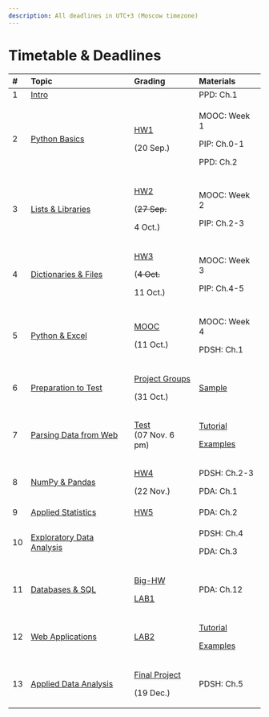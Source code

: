 ```yaml
---
description: All deadlines in UTC+3 (Moscow timezone)
---
```


# Timetable & Deadlines

<table>
  <thead>
    <tr>
      <th style="text-align:left">#</th>
      <th style="text-align:left">Topic</th>
      <th style="text-align:left">Grading</th>
      <th style="text-align:left">Materials</th>
    </tr>
  </thead>
  <tbody>
    <tr>
      <td style="text-align:left">1</td>
      <td style="text-align:left"><a href="../seminar-1/in-class/">Intro</a>
      </td>
      <td style="text-align:left"></td>
      <td style="text-align:left">PPD: Ch.1</td>
    </tr>
    <tr>
      <td style="text-align:left">2</td>
      <td style="text-align:left"><a href="../seminar-2/in-class/">Python Basics</a> 
      </td>
      <td style="text-align:left">
        <p><a href="../seminar-1/hometasks/hw1.md">HW1</a> 
        </p>
        <p>(20 Sep.)</p>
      </td>
      <td style="text-align:left">
        <p>MOOC: Week 1</p>
        <p>PIP: Ch.0-1</p>
        <p>PPD: Ch.2</p>
      </td>
    </tr>
    <tr>
      <td style="text-align:left">3</td>
      <td style="text-align:left"><a href="../seminar-3/in-class/">Lists &amp; Libraries</a>
      </td>
      <td style="text-align:left">
        <p><a href="../seminar-2/hometasks/hw2.md">HW2</a> 
        </p>
        <p>(<del>27 Sep.</del>
        </p>
        <p>4 Oct.)</p>
      </td>
      <td style="text-align:left">
        <p>MOOC: Week 2</p>
        <p>PIP: Ch.2-3</p>
      </td>
    </tr>
    <tr>
      <td style="text-align:left">4</td>
      <td style="text-align:left"><a href="../seminar-4/in-class/">Dictionaries &amp; Files</a>
      </td>
      <td style="text-align:left">
        <p><a href="../seminar-3/hometasks/hw3.md">HW3</a> 
        </p>
        <p>(<del>4 Oct.</del>
        </p>
        <p>11 Oct.)</p>
      </td>
      <td style="text-align:left">
        <p>MOOC: Week 3</p>
        <p>PIP: Ch.4-5</p>
      </td>
    </tr>
    <tr>
      <td style="text-align:left">5</td>
      <td style="text-align:left"><a href="../seminar-5/untitled/">Python &amp; Excel</a>
      </td>
      <td style="text-align:left">
        <p><a href="grading/mooc.md">MOOC</a> 
        </p>
        <p>(11 Oct.)</p>
      </td>
      <td style="text-align:left">
        <p>MOOC: Week 4</p>
        <p>PDSH: Ch.1</p>
      </td>
    </tr>
    <tr>
      <td style="text-align:left">6</td>
      <td style="text-align:left"><a href="../seminar-6/6-test-preparation/">Preparation to Test</a>
      </td>
      <td style="text-align:left">
        <p><a href="grading/final-project.md">Project Groups</a>
        </p>
        <p>(31 Oct.)</p>
      </td>
      <td style="text-align:left"><a href="../seminar-6/test.md">Sample</a>
      </td>
    </tr>
    <tr>
      <td style="text-align:left">7</td>
      <td style="text-align:left"><a href="../seminar-7/untitled/">Parsing Data from Web</a>
      </td>
      <td style="text-align:left"><a href="../seminar-6/test.md">Test</a>
        <br />(07 Nov. 6 pm)</td>
      <td style="text-align:left">
        <p><a href="https://www.datacamp.com/community/tutorials/web-scraping-using-python?utm_source=adwords_ppc&amp;utm_campaignid=1455363063&amp;utm_adgroupid=65083631748&amp;utm_device=c&amp;utm_keyword=&amp;utm_matchtype=b&amp;utm_network=g&amp;utm_adpostion=&amp;utm_creative=332602034364&amp;utm_targetid=dsa-429603003980&amp;utm_loc_interest_ms=&amp;utm_loc_physical_ms=9047068&amp;gclid=EAIaIQobChMI9-bhpsup6wIVARd7Ch1HqQz1EAAYASAAEgLb7PD_BwE">Tutorial</a>
        </p>
        <p><a href="https://github.com/Macuyiko/webscrapingfordatascience">Examples</a>
        </p>
      </td>
    </tr>
    <tr>
      <td style="text-align:left">8</td>
      <td style="text-align:left"><a href="../seminar-8/untitled.md">NumPy &amp; Pandas</a>
      </td>
      <td style="text-align:left">
        <p><a href="../seminar-8/hw4.md">HW4</a>
        </p>
        <p>(22 Nov.)</p>
      </td>
      <td style="text-align:left">
        <p>PDSH: Ch.2-3</p>
        <p>PDA: Ch.1</p>
      </td>
    </tr>
    <tr>
      <td style="text-align:left">9</td>
      <td style="text-align:left"><a href="../seminar-9/untitled.md">Applied Statistics</a>
      </td>
      <td style="text-align:left"><a href="../seminar-9/9-hometasks/hw5.md">HW5</a>
      </td>
      <td style="text-align:left">PDA: Ch.2</td>
    </tr>
    <tr>
      <td style="text-align:left">10</td>
      <td style="text-align:left"><a href="../seminar-10/untitled.md">Exploratory Data Analysis</a>
      </td>
      <td style="text-align:left"></td>
      <td style="text-align:left">
        <p>PDSH: Ch.4</p>
        <p>PDA: Ch.3</p>
      </td>
    </tr>
    <tr>
      <td style="text-align:left">11</td>
      <td style="text-align:left"><a href="../seminar-11/untitled/">Databases &amp; SQL</a>
      </td>
      <td style="text-align:left">
        <p><a href="../seminar-10/10-hometasks/big-hw.md">Big-HW</a>
        </p>
        <p><a href="../seminar-11/untitled/lab1.md">LAB1</a>
        </p>
      </td>
      <td style="text-align:left">PDA: Ch.12</td>
    </tr>
    <tr>
      <td style="text-align:left">12</td>
      <td style="text-align:left"><a href="../seminar-12/untitled/">Web Applications</a>
      </td>
      <td style="text-align:left"><a href="../seminar-12/untitled/lab2.md">LAB2</a>
      </td>
      <td style="text-align:left">
        <p><a href="https://www.toptal.com/python/telegram-bot-tutorial-python">Tutorial</a>
        </p>
        <p><a href="https://github.com/eternnoir/pyTelegramBotAPI">Examples</a>
        </p>
      </td>
    </tr>
    <tr>
      <td style="text-align:left">13</td>
      <td style="text-align:left"><a href="../seminar-13/untitled.md">Applied Data Analysis</a>
      </td>
      <td style="text-align:left">
        <p><a href="grading/final-project.md">Final Project</a> 
        </p>
        <p>(19 Dec.)</p>
      </td>
      <td style="text-align:left">PDSH: Ch.5</td>
    </tr>
  </tbody>
</table>



